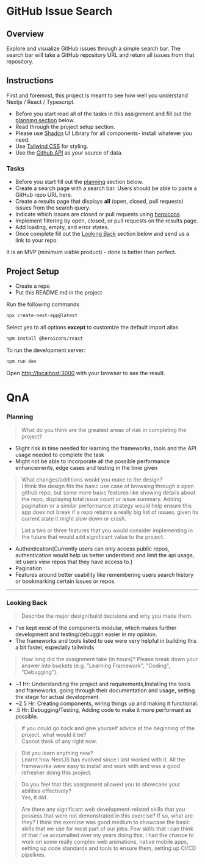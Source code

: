 
# GitHub Issue Search  
  
## Overview  
Explore and visualize GitHub issues through a simple search bar. The search bar will take a GitHub repository URL and return all issues from that repository.  
  
  
## Instructions  
  
First and foremost, this project is meant to see how well you understand Nextjs / React / Typescript.   
- Before you start read all of the tasks in this assignment and fill out the [planning section](#planning) below. 
- Read through the project setup section.  
- Please use [Shadcn](https://ui.shadcn.com/docs/components/accordion) UI Library for all components- install whatever you need.  
- Use [Tailwind CSS](https://tailwindcss.com/docs) for styling.  
- Use the [Github API](https://docs.github.com/en/rest/reference) as your source of data.  
  
  
  
### Tasks  
  
- Before you start fill out the [planning](#planning) section below.   
- Create a search page with a search bar. Users should be able to paste a GitHub repo URL here.  
- Create a results page that displays **all** (open, closed, pull requests) issues from the search query.  
- Indicate which issues are closed or pull requests using [heroicons](https://github.com/tailwindlabs/heroicons).   
- Implement filtering by open, closed, or pull requests on the results page.  
- Add loading, empty, and error states.  
- Once complete fill out the [Looking Back](#looking-back) section below and send us a link to your repo.  
  
  
It is an MVP (minimum viable product) - done is better than perfect.  
  
## Project Setup  
  
- Create a repo  
- Put this README.md in the project  
  
Run the following commands  
  
```bash  
npx create-next-app@latest  
```  
Select yes to all options **except** to customize the default import alias  
```bash  
npm install @heroicons/react  
```  
To run the development server:  
  
```bash  
npm run dev  
```  
  
Open [http://localhost:3000](http://localhost:3000) with your browser to see the result.  
  
  
  
# QnA  
  
### Planning  
  
> What do you think are the greatest areas of risk in completing the project?  
  - Slight risk in time needed for learning the frameworks, tools and the API usage needed to complete the task
  - Might not be able to incorporate all the possible performance enhancements, edge cases and testing in the time given
  
> What changes/additions would you make to the design?  
  I think the design fits the basic use case of browsing through a open github repo, but some more basic features like showing details about the repo, displaying total issue count or issue summary. Adding pagination or a similar performance strategy would help ensure this app does not break if a repo returns a really big list of issues, given its current state it might slow down or crash. 
  
> List a two or three features that you would consider implementing in the future that would add significant value to the project.  
  - Authentication(Currently users can only access public repos, authentication would help us better understand and limit the api usage, let users view repos that they have access to.)
  - Pagination
  - Features around better usability like remembering users search history or bookmarking certain issues or repos.
  
---  
  
### Looking Back  
  
> Describe the major design/build decisions and why you made them.  
  - I've kept most of the components modular, which makes further development and testing/debuggin easier in my opinion.
  - The frameworks and tools listed to use were very helpful in building this a bit faster, especially tailwinds
  
  
> How long did the assignment take (in hours)? Please break down your answer into buckets (e.g. "Learning Framework", "Coding", "Debugging").  
  - ~1 Hr: Understanding the project and requirements,Installing the tools and frameworks, going through their documentation and usage, setting the stage for actual development.
  - ~2.5 Hr: Creating components, wiring things up and making it functional.
  - .5 Hr: Debugging/Testing, Adding code to make it more performant as possible.

> If you could go back and give yourself advice at the beginning of the project, what would it be?  
   Cannot think of any right now. 
  
> Did you learn anything new?  
  Learnt how NextJS has evolved since i last worked with it. All the frameworks were easy to install and work with and was a good refresher doing this project.
  
> Do you feel that this assignment allowed you to showcase your abilities effectively?  
  Yes, it did. 
  
> Are there any significant web development-related skills that you possess that were not demonstrated in this exercise? If so, what are they?
  I think the exercise was good medium to showcase the basic skills that we use for most part of our jobs. Few skills that i can think of that i've accumalted over my years doing this; i had the chance to work on some really complex web animations, native mobile apps, setting up code standards and tools to ensure them, setting up CI/CD pipelines. 